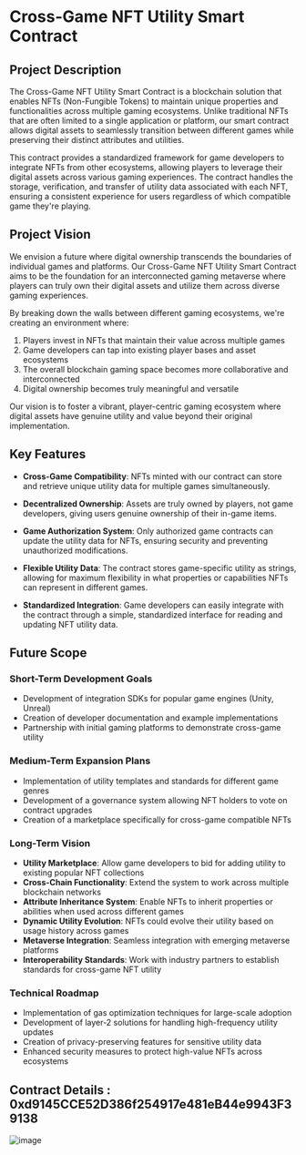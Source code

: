 # Cross-Game NFT Utility Smart Contract

## Project Description

The Cross-Game NFT Utility Smart Contract is a blockchain solution that enables NFTs (Non-Fungible Tokens) to maintain unique properties and functionalities across multiple gaming ecosystems. Unlike traditional NFTs that are often limited to a single application or platform, our smart contract allows digital assets to seamlessly transition between different games while preserving their distinct attributes and utilities.

This contract provides a standardized framework for game developers to integrate NFTs from other ecosystems, allowing players to leverage their digital assets across various gaming experiences. The contract handles the storage, verification, and transfer of utility data associated with each NFT, ensuring a consistent experience for users regardless of which compatible game they're playing.

## Project Vision

We envision a future where digital ownership transcends the boundaries of individual games and platforms. Our Cross-Game NFT Utility Smart Contract aims to be the foundation for an interconnected gaming metaverse where players can truly own their digital assets and utilize them across diverse gaming experiences.

By breaking down the walls between different gaming ecosystems, we're creating an environment where:

1. Players invest in NFTs that maintain their value across multiple games
2. Game developers can tap into existing player bases and asset ecosystems
3. The overall blockchain gaming space becomes more collaborative and interconnected
4. Digital ownership becomes truly meaningful and versatile

Our vision is to foster a vibrant, player-centric gaming ecosystem where digital assets have genuine utility and value beyond their original implementation.

## Key Features

- **Cross-Game Compatibility**: NFTs minted with our contract can store and retrieve unique utility data for multiple games simultaneously.

- **Decentralized Ownership**: Assets are truly owned by players, not game developers, giving users genuine ownership of their in-game items.

- **Game Authorization System**: Only authorized game contracts can update the utility data for NFTs, ensuring security and preventing unauthorized modifications.

- **Flexible Utility Data**: The contract stores game-specific utility as strings, allowing for maximum flexibility in what properties or capabilities NFTs can represent in different games.

- **Standardized Integration**: Game developers can easily integrate with the contract through a simple, standardized interface for reading and updating NFT utility data.

## Future Scope

### Short-Term Development Goals
- Development of integration SDKs for popular game engines (Unity, Unreal)
- Creation of developer documentation and example implementations
- Partnership with initial gaming platforms to demonstrate cross-game utility

### Medium-Term Expansion Plans
- Implementation of utility templates and standards for different game genres
- Development of a governance system allowing NFT holders to vote on contract upgrades
- Creation of a marketplace specifically for cross-game compatible NFTs

### Long-Term Vision
- **Utility Marketplace**: Allow game developers to bid for adding utility to existing popular NFT collections
- **Cross-Chain Functionality**: Extend the system to work across multiple blockchain networks
- **Attribute Inheritance System**: Enable NFTs to inherit properties or abilities when used across different games
- **Dynamic Utility Evolution**: NFTs could evolve their utility based on usage history across games
- **Metaverse Integration**: Seamless integration with emerging metaverse platforms
- **Interoperability Standards**: Work with industry partners to establish standards for cross-game NFT utility

### Technical Roadmap
- Implementation of gas optimization techniques for large-scale adoption
- Development of layer-2 solutions for handling high-frequency utility updates
- Creation of privacy-preserving features for sensitive utility data
- Enhanced security measures to protect high-value NFTs across ecosystems

## Contract Details : 0xd9145CCE52D386f254917e481eB44e9943F39138

![image](https://github.com/user-attachments/assets/cb06c8f2-0fea-4485-9cf1-8196be4cf6e9)

